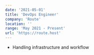 ```yaml
---
date: '2021-05-01'
title: 'DevOps Engineer'
company: 'Route'
location: ''
range: 'May 2021 - Present'
url: 'https://route.host'
---
```


- Handling infrastructure and workflow
